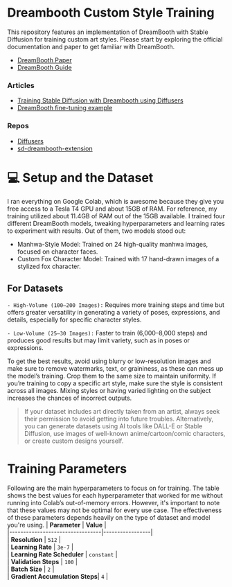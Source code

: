 # Dreambooth Custom Style Training
This repository features an implementation of DreamBooth with Stable Diffusion for training custom art styles. Please start by exploring the official documentation and paper to get familiar with DreamBooth.

- [DreamBooth Paper](https://huggingface.co/papers/2208.12242)
- [DreamBooth Guide](https://huggingface.co/docs/diffusers/en/training/dreambooth)

### Articles
- [Training Stable Diffusion with Dreambooth using Diffusers](https://huggingface.co/blog/dreambooth)
- [DreamBooth fine-tuning example](https://huggingface.co/docs/diffusers/v0.11.0/en/training/dreambooth)

### Repos
- [Diffusers](https://github.com/ShivamShrirao/diffusers/tree/main/examples/dreambooth)
- [sd-dreambooth-extension](https://github.com/d8ahazard/sd_dreambooth_extension)


# 💻 Setup and the Dataset
I ran everything on Google Colab, which is awesome because they give you free access to a Tesla T4 GPU and about 15GB of RAM. For reference, my training utilized about 11.4GB of RAM out of the 15GB available. I trained four different DreamBooth models, tweaking hyperparameters and learning rates to experiment with results. Out of them, two models stood out:
- Manhwa-Style Model: Trained on 24 high-quality manhwa images, focused on character faces.
- Custom Fox Character Model: Trained with 17 hand-drawn images of a stylized fox character. 
## For Datasets
`- High-Volume (100–200 Images):` Requires more training steps and time but offers greater versatility in generating a variety of poses, expressions, and details, especially for specific character styles.

`- Low-Volume (25–30 Images):` Faster to train (6,000–8,000 steps) and produces good results but may limit variety, such as in poses or expressions.

To get the best results, avoid using blurry or low-resolution images and make sure to remove watermarks, text, or graininess, as these can mess up the model’s training. Crop them to the same size to maintain uniformity. If you’re training to copy a specific art style, make sure the style is consistent across all images. Mixing styles or having varied lighting on the subject increases the chances of incorrect outputs. 
> If your dataset includes art directly taken from an artist, always seek their permission to avoid getting into future troubles. Alternatively, you can generate datasets using AI tools like DALL-E or Stable Diffusion, use images of well-known anime/cartoon/comic characters, or create custom designs yourself.


# Training Parameters
Following are the main hyperparameters to focus on for training. The table shows the best values for each hyperparameter that worked for me without running into Colab’s out-of-memory errors. However, it's important to note that these values may not be optimal for every use case. The effectiveness of these parameters depends heavily on the type of dataset and model you're using.
| **Parameter**                  | **Value**       |  
|---------------------------------|-----------------|  
| **Resolution**                 | `512`           |  
| **Learning Rate**              | `3e-7`          |  
| **Learning Rate Scheduler**    | `constant`      |  
| **Validation Steps**           | `100`           |  
| **Batch Size**                 | `2`             |  
| **Gradient Accumulation Steps**| `4`             |  
